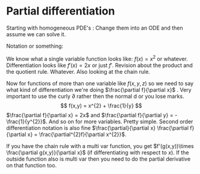 # Partial differentiation

Starting with homogeneous PDE's : Change them into an ODE and then assume we can solve it.

Notation or something: 

We know what a single variable function looks like: $f(x) = x^{2}$ or whatever. Differentiation looks like $f'(x)= 2x$ or just $f'$. Revision about the product and the quotient rule. Whatever. Also looking at the chain rule.

Now for functions of more than one variable like $f(x,y,z)$ so we need to say what kind of differentiation we're doing $\frac{\partial f}{\partial x}$ . Very important to use the curly $\partial$ rather then the normal d or you lose marks. $$
f(x,y) = x^{2} + \frac{1}{y}
$$
$\frac{\partial f}{\partial x} = 2x$ and $\frac{\partial f}{\partial y} = - \frac{1}{y^{2}}$. And so on for more variables. Pretty simple. Second order differentiation notation is also fine $\frac{\partial}{\partial x} \frac{\partial f}{\partial x} = \frac{\partial^{2}f}{\partial x^{2}}$.

If you have the chain rule with a multi var function, you get $f'(g(x,y))\times \frac{\partial g(x,y)}{\partial x}$ (if differentiating with respect to $x$). If the outside function also is multi var then you need to do the partial derivative on that function too. 



